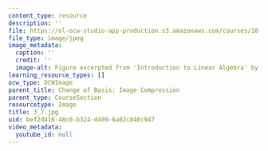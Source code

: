 ```yaml
---
content_type: resource
description: ''
file: https://ol-ocw-studio-app-production.s3.amazonaws.com/courses/18-06sc-linear-algebra-fall-2011/bef2d41648c0b324d4096a02c846c947_3_7.jpg
file_type: image/jpeg
image_metadata:
  caption: ''
  credit: ''
  image-alt: Figure excerpted from 'Introduction to Linear Algebra' by G.S. Strang
learning_resource_types: []
ocw_type: OCWImage
parent_title: Change of Basis; Image Compression
parent_type: CourseSection
resourcetype: Image
title: 3_7.jpg
uid: bef2d416-48c0-b324-d409-6a02c846c947
video_metadata:
  youtube_id: null
---
```

